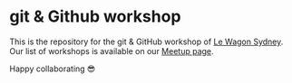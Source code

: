 # git & Github workshop

This is the repository for the git & GitHub workshop of [Le Wagon Sydney](https://www.lewagon.com/sydney). Our list of workshops is available on our [Meetup page](https://www.meetup.com/Le-Wagon-Sydney-Coding-Bootcamp/).

Happy collaborating :sunglasses:
